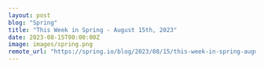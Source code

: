 ```yaml
---
layout: post
blog: "Spring"
title: "This Week in Spring - August 15th, 2023"
date: 2023-08-15T00:00:00Z
image: images/spring.png
remote_url: "https://spring.io/blog/2023/08/15/this-week-in-spring-august-15th-2023"
---
```


